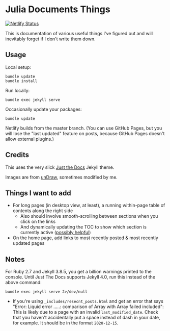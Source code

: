 # Julia Documents Things

[![Netlify Status](https://api.netlify.com/api/v1/badges/fd44e2d6-5084-4a77-a373-d9dc70d2594e/deploy-status)](https://app.netlify.com/sites/julesdocs/deploys)

This is documentation of various useful things I've figured out and will inevitably forget if I don't write them down.

## Usage

Local setup:
```shell
bundle update
bundle install
```

Run locally:
```shell
bundle exec jekyll serve
```

Occasionally update your packages:
```shell
bundle update
```

Netlify builds from the master branch. (You can use GitHub Pages, but you will lose the "last updated" feature on posts, because GitHub Pages doesn't allow external plugins.)

## Credits

This uses the very slick [Just the Docs](https://pmarsceill.github.io/just-the-docs/) Jekyll theme.

Images are from [unDraw](https://undraw.co/illustrations), sometimes modified by me.


## Things I want to add

- For long pages (in desktop view, at least), a running within-page table of contents along the right side
  - Also should involve smooth-scrolling between sections when you click on the links
  - And dynamically updating the TOC to show which section is currently active ([possibly helpful](https://tj.ie/building-a-table-of-contents-with-the-intersection-observer-api/))
- On the home page, add links to most recently posted & most recently updated pages

## Notes

For Ruby 2.7 and Jekyll 3.8.5, you get a billion warnings printed to the console. Until Just The Docs supports Jekyll 4.0, run this instead of the above command:

```shell
bundle exec jekyll serve 2>/dev/null
```

- If you're using `_includes/resecnt_posts.html` and get an error that says "Error: Liquid error .....: comparison of Array with Array failed included": This is likely due to a page with an invalid `last_modified_date`. Check that you haven't accidentally put a space instead of dash in your date, for example. It should be in the format `2020-12-15`.